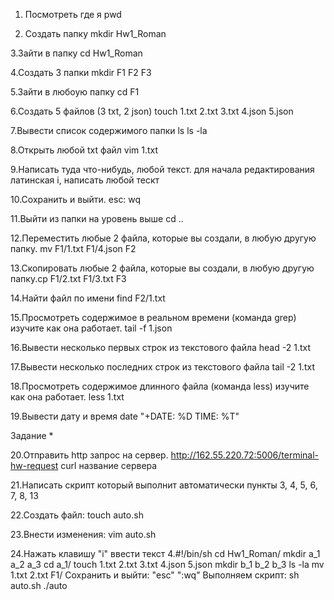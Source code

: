 1. Посмотреть где я
 pwd

2. Создать папку
 mkdir Hw1_Roman

3.Зайти в папку cd Hw1_Roman

4.Создать 3 папки mkdir F1 F2 F3

5.Зайти в любоую папку cd F1

6.Создать 5 файлов (3 txt, 2 json) touch 1.txt 2.txt 3.txt 4.json 5.json

7.Вывести список содержимого папки ls ls -la

8.Открыть любой txt файл vim 1.txt

9.Написать туда что-нибудь, любой текст. для начала редактирования латинская i, написать любой тескт

10.Сохранить и выйти. esc: wq

11.Выйти из папки на уровень выше cd ..

12.Переместить любые 2 файла, которые вы создали, в любую другую папку. mv F1/1.txt F1/4.json F2

13.Скопировать любые 2 файла, которые вы создали, в любую другую папку.cp F1/2.txt F1/3.txt F3

14.Найти файл по имени find F2/1.txt

15.Просмотреть содержимое в реальном времени (команда grep) изучите как она работает. tail -f 1.json

16.Вывести несколько первых строк из текстового файла head -2 1.txt

17.Вывести несколько последних строк из текстового файла tail -2 1.txt

18.Просмотреть содержимое длинного файла (команда less) изучите как она работает. less 1.txt

19.Вывести дату и время date "+DATE: %D TIME: %T"

Задание *

20.Отправить http запрос на сервер. http://162.55.220.72:5006/terminal-hw-request curl название сервера

21.Написать скрипт который выполнит автоматически пункты 3, 4, 5, 6, 7, 8, 13

22.Создать файл: touch auto.sh

23.Внести изменения: vim auto.sh

24.Нажать клавишу "i" ввести текст 4.#!/bin/sh
cd Hw1_Roman/
mkdir a_1 a_2 a_3
cd a_1/
touch 1.txt 2.txt 3.txt 4.json 5.json
mkdir b_1 b_2 b_3
ls -la
mv 1.txt 2.txt F1/
Cохранить и выйти: "esc" ":wq"
Выполняем скрипт: sh auto.sh ./auto